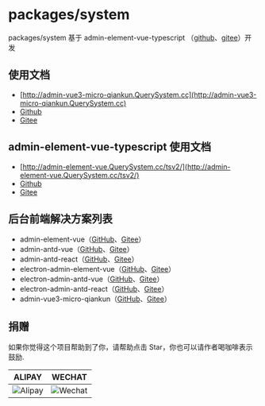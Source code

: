 # packages/system

packages/system 基于 admin-element-vue-typescript （[github](https://github.com/query_server/admin-element-vue/tree/typescript.v2)、[gitee](https://gitee.com/query_server/admin-element-vue/tree/typescript.v2)）开发


## 使用文档

 - [http://admin-vue3-micro-qiankun.QuerySystem.cc](http://admin-vue3-micro-qiankun.QuerySystem.cc)
 - [Github](https://github.com/query_server/admin-vue3-micro-qiankun)
 - [Gitee](https://gitee.com/query_server/admin-vue3-micro-qiankun)

## admin-element-vue-typescript 使用文档

 - [http://admin-element-vue.QuerySystem.cc/tsv2/](http://admin-element-vue.QuerySystem.cc/tsv2/)
 - [Github](https://github.com/query_server/admin-element-vue)
 - [Gitee](https://gitee.com/query_server/admin-element-vue)



## 后台前端解决方案列表

 - admin-element-vue（[GitHub](https://github.com/query_server/admin-element-vue)、[Gitee](https://gitee.com/query_server/admin-element-vue)）
 - admin-antd-vue（[GitHub](https://github.com/query_server/admin-antd-vue)、[Gitee](https://gitee.com/query_server/admin-antd-vue)）
 - admin-antd-react（[GitHub](https://github.com/query_server/admin-antd-react)、[Gitee](https://gitee.com/query_server/admin-antd-react)）
 - electron-admin-element-vue（[GitHub](https://github.com/query_server/electron-admin-element-vue)、[Gitee](https://gitee.com/query_server/electron-admin-element-vue)）
 - electron-admin-antd-vue（[GitHub](https://github.com/query_server/electron-admin-antd-vue)、[Gitee](https://gitee.com/query_server/electron-admin-antd-vue)）
 - electron-admin-antd-react（[GitHub](https://github.com/query_server/electron-admin-antd-react)、[Gitee](https://gitee.com/query_server/electron-admin-antd-react)）
 - admin-vue3-micro-qiankun（[GitHub](https://github.com/query_server/admin-vue3-micro-qiankun)、[Gitee](https://gitee.com/query_server/admin-vue3-micro-qiankun)）


## 捐赠

如果你觉得这个项目帮助到了你，请帮助点击 Star，你也可以请作者喝咖啡表示鼓励.

**ALIPAY**             |  **WECHAT**
:-------------------------:|:-------------------------:
![Alipay](http://uploads.QuerySystem.cc/20210430/f62d2436-8d92-407d-977f-35f1e4b891fc.png)  |  ![Wechat](http://uploads.QuerySystem.cc/20210430/3e24efa9-8e79-4606-9bd9-8215ce1235ac.png)

